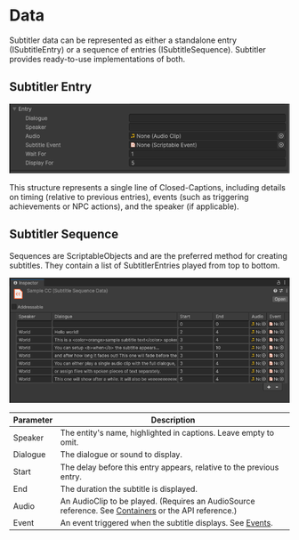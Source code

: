 # Data
Subtitler data can be represented as either a standalone entry (ISubtitleEntry) or a sequence of entries (ISubtitleSequence). Subtitler provides ready-to-use implementations of both.

## Subtitler Entry

![Entry](../../images/Screens/Entry.PNG)

This structure represents a single line of Closed-Captions, including details on timing (relative to previous entries), events (such as triggering achievements or NPC actions), and the speaker (if applicable).

## Subtitler Sequence
Sequences are ScriptableObjects and are the preferred method for creating subtitles. They contain a list of SubtitlerEntries played from top to bottom.

![SubtitleContainer](../../images/Screens/SubtitlerSeq.PNG)

| Parameter | Description |
| -- | -- |
| Speaker      | The entity's name, highlighted in captions. Leave empty to omit.|
| Dialogue   | The dialogue or sound to display. |
| Start   | The delay before this entry appears, relative to the previous entry. |
| End | The duration the subtitle is displayed. |
| Audio | An AudioClip to be played. (Requires an AudioSource reference. See [Containers](containers.md) or the API reference.)
| Event | An event triggered when the subtitle displays. See [Events](event.md).